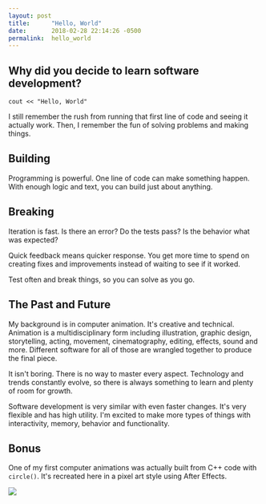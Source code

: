 ```yaml
---
layout: post
title:      "Hello, World"
date:       2018-02-28 22:14:26 -0500
permalink:  hello_world
---
```



## Why did you decide to learn software development?

`cout << "Hello, World"`

I still remember the rush from running that first line of code and seeing it actually work.  Then, I remember the fun of solving problems and making things.


## Building
Programming is powerful.  One line of code can make something happen.  With enough logic and text, you can build just about anything.  


## Breaking
Iteration is fast. Is there an error? Do the tests pass? Is the behavior what was expected?

Quick feedback means quicker response. You get more time to spend on creating fixes and improvements instead of waiting to see if it worked. 

Test often and break things, so you can solve as you go.


## The Past and Future
My background is in computer animation.  It's creative and technical.  Animation is a multidisciplinary form including illustration, graphic design, storytelling, acting, movement, cinematography, editing, effects, sound and more.  Different software for all of those are wrangled together to produce the final piece. 

It isn't boring. There is no way to master every aspect. Technology and trends constantly evolve, so there is always something to learn and plenty of room for growth.

Software development is very similar with even faster changes. It's very flexible and has high utility.  I'm excited to make more types of things with interactivity, memory, behavior and functionality. 

## Bonus

One of my first computer animations was actually built from C++ code with `circle()`.  It's recreated here in a pixel art style using After Effects.

![](https://lh3.googleusercontent.com/0gpa521JO8lA1sAjF_NAIrP9v9nrjYijsVu1a4wAwDGNUp4rJ4koxiCtSSPsLrqttw2kXP8qBnc0-Yg3dcZ7vsmVp5MXfX1biS4AVYa2LYWIMtUOgUUN0aC-u8tAjIEJLp8l_mN63Q=w2400)
